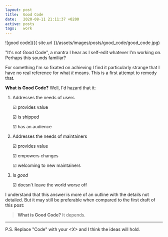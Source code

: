 ```yaml
---
layout: post
title:  Good Code
date:   2020-08-11 21:11:37 +0200
active: posts
tags:   work
---
```


![good code]({{ site.url }}/assets/images/posts/good_code/good_code.jpg)

"It's not Good Code", a mantra I hear as I self-edit whatever I'm working on.
Perhaps this sounds familiar?

For something I'm so fixated on achieving I find it particularly strange that I
have no real reference for what _it_ means. This is a first attempt to remedy
that.

**What is Good Code?** Well, I'd hazard that it:

1. Addresses the needs of users

    ☑ provides value

    ☑ is shipped

    ☑ has an audience

1. Addresses the needs of maintainers

     ☑ provides value

     ☑ empowers changes

     ☑ welcoming to new maintainers

1. Is _good_

     ☑ doesn't leave the world worse off

I understand that this answer is more of an outline with the details not
detailed. But it may still be preferable when compared to the first draft of
this post:

> **What is Good Code?** It depends.

---

P.S. Replace "Code" with your *\<X\>* and I think the ideas will hold.
